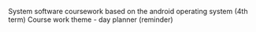 System software coursework based on the android operating system (4th term)
Сourse work theme - day planner (reminder)
